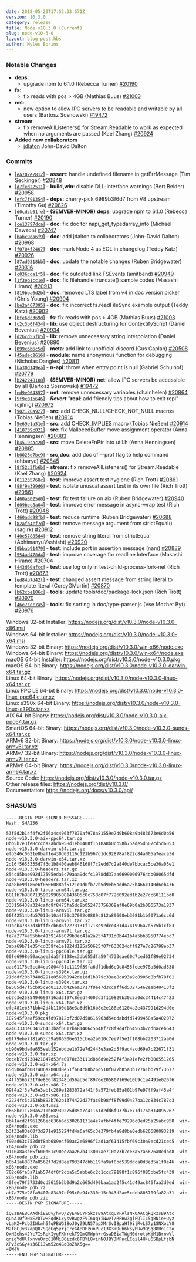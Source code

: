```yaml
---
date: 2018-05-29T17:52:33.571Z
version: 10.3.0
category: release
title: Node v10.3.0 (Current)
slug: node-v10-3-0
layout: blog-post.hbs
author: Myles Borins
---
```


### Notable Changes

* **deps**:
  - upgrade npm to 6.1.0 (Rebecca Turner) [#20190](https://github.com/nodejs/node/pull/20190)
* **fs**:
  - fix reads with pos \> 4GB (Mathias Buus) [#21003](https://github.com/nodejs/node/pull/21003)
* **net**:
  - new option to allow IPC servers to be readable and writable by all users (Bartosz Sosnowski) [#19472](https://github.com/nodejs/node/pull/19472)
* **stream**:
  - fix removeAllListeners() for Stream.Readable to work as expected when no arguments are passed (Kael Zhang) [#20924](https://github.com/nodejs/node/pull/20924)
* **Added new collaborators**
  - [jdlaton](https://github.com/jdalton) John-David Dalton

### Commits

* [[`ea702e2812`](https://github.com/nodejs/node/commit/ea702e2812)] - **assert**: handle undefined filename in getErrMessage (Tim Seckinger) [#20848](https://github.com/nodejs/node/pull/20848)
* [[`d7fed22511`](https://github.com/nodejs/node/commit/d7fed22511)] - **build,win**: disable DLL-interface warnings (Bert Belder) [#20958](https://github.com/nodejs/node/pull/20958)
* [[`efc7f91354`](https://github.com/nodejs/node/commit/efc7f91354)] - **deps**: cherry-pick 6989b3f6d7 from V8 upstream (Timothy Gu) [#20826](https://github.com/nodejs/node/pull/20826)
* [[`d0cdcb61fe`](https://github.com/nodejs/node/commit/d0cdcb61fe)] - **(SEMVER-MINOR)** **deps**: upgrade npm to 6.1.0 (Rebecca Turner) [#20190](https://github.com/nodejs/node/pull/20190)
* [[`ce13797dca`](https://github.com/nodejs/node/commit/ce13797dca)] - **doc**: fix doc for napi\_get\_typedarray\_info (Michael Dawson) [#20747](https://github.com/nodejs/node/pull/20747)
* [[`babc9da6f9`](https://github.com/nodejs/node/commit/babc9da6f9)] - **doc**: add jdalton to collaborators (John-David Dalton) [#20968](https://github.com/nodejs/node/pull/20968)
* [[`f0704f2407`](https://github.com/nodejs/node/commit/f0704f2407)] - **doc**: mark Node 4 as EOL in changelog (Teddy Katz) [#20926](https://github.com/nodejs/node/pull/20926)
* [[`87ad9318bb`](https://github.com/nodejs/node/commit/87ad9318bb)] - **doc**: update the notable changes (Ruben Bridgewater) [#20316](https://github.com/nodejs/node/pull/20316)
* [[`c036cda1f5`](https://github.com/nodejs/node/commit/c036cda1f5)] - **doc**: fix outdated link FSEvents (amitbend) [#20949](https://github.com/nodejs/node/pull/20949)
* [[`1f3eb1cc1e`](https://github.com/nodejs/node/commit/1f3eb1cc1e)] - **doc**: fix filehandle.truncate() sample codes (Masashi Hirano) [#20913](https://github.com/nodejs/node/pull/20913)
* [[`819bba6d2b`](https://github.com/nodejs/node/commit/819bba6d2b)] - **doc**: removed LTS label from v4 in doc version picker (Chris Young) [#20904](https://github.com/nodejs/node/pull/20904)
* [[`be2a467395`](https://github.com/nodejs/node/commit/be2a467395)] - **doc**: fix incorrect fs.readFileSync example output (Teddy Katz) [#20902](https://github.com/nodejs/node/pull/20902)
* [[`bfe6dc369d`](https://github.com/nodejs/node/commit/bfe6dc369d)] - **fs**: fix reads with pos \> 4GB (Mathias Buus) [#21003](https://github.com/nodejs/node/pull/21003)
* [[`c2c3b6f434`](https://github.com/nodejs/node/commit/c2c3b6f434)] - **lib**: use object destructuring for ContextifyScript (Daniel Bevenius) [#20934](https://github.com/nodejs/node/pull/20934)
* [[`d2bcd55fb5`](https://github.com/nodejs/node/commit/d2bcd55fb5)] - **lib**: remove unnecessary string interpolation (Daniel Bevenius) [#20890](https://github.com/nodejs/node/pull/20890)
* [[`099c6b6c5d`](https://github.com/nodejs/node/commit/099c6b6c5d)] - **meta**: add link to unofficial discord (Gus Caplan) [#20508](https://github.com/nodejs/node/pull/20508)
* [[`45adec2616`](https://github.com/nodejs/node/commit/45adec2616)] - **module**: name anonymous function for debugging (Nicholas Dangles) [#20811](https://github.com/nodejs/node/pull/20811)
* [[`ba30d149ea`](https://github.com/nodejs/node/commit/ba30d149ea)] - **n-api**: throw when entry point is null (Gabriel Schulhof) [#20779](https://github.com/nodejs/node/pull/20779)
* [[`b242248188`](https://github.com/nodejs/node/commit/b242248188)] - **(SEMVER-MINOR)** **net**: allow IPC servers be accessible by all (Bartosz Sosnowski) [#19472](https://github.com/nodejs/node/pull/19472)
* [[`ed9e964357`](https://github.com/nodejs/node/commit/ed9e964357)] - **net**: remove unnecessary variables (chainhelen) [#20864](https://github.com/nodejs/node/pull/20864)
* [[`5f9c01b646`](https://github.com/nodejs/node/commit/5f9c01b646)] - ***Revert*** "**repl**: add friendly tips about how to exit repl" (cjihrig) [#20972](https://github.com/nodejs/node/pull/20972)
* [[`902120a927`](https://github.com/nodejs/node/commit/902120a927)] - **src**: add CHECK\_NULL/CHECK\_NOT\_NULL macros (Tobias Nießen) [#20914](https://github.com/nodejs/node/pull/20914)
* [[`5e69e1a51e`](https://github.com/nodejs/node/commit/5e69e1a51e)] - **src**: add CHECK\_IMPLIES macro (Tobias Nießen) [#20914](https://github.com/nodejs/node/pull/20914)
* [[`418739c021`](https://github.com/nodejs/node/commit/418739c021)] - **src**: fix MallocedBuffer move assignment operator (Anna Henningsen) [#20883](https://github.com/nodejs/node/pull/20883)
* [[`b4519cac20`](https://github.com/nodejs/node/commit/b4519cac20)] - **src**: move DeleteFnPtr into util.h (Anna Henningsen) [#20885](https://github.com/nodejs/node/pull/20885)
* [[`b0023d7bc9`](https://github.com/nodejs/node/commit/b0023d7bc9)] - **src,doc**: add doc of --prof flag to help command (ohbarye) [#20845](https://github.com/nodejs/node/pull/20845)
* [[`8f52c3fb6b`](https://github.com/nodejs/node/commit/8f52c3fb6b)] - **stream**: fix removeAllListeners() for Stream.Readable (Kael Zhang) [#20924](https://github.com/nodejs/node/pull/20924)
* [[`011235768c`](https://github.com/nodejs/node/commit/011235768c)] - **test**: improve assert test hygiene (Rich Trott) [#20861](https://github.com/nodejs/node/pull/20861)
* [[`88f9a399d6`](https://github.com/nodejs/node/commit/88f9a399d6)] - **test**: isolate unusual assert test in its own file (Rich Trott) [#20861](https://github.com/nodejs/node/pull/20861)
* [[`460a5025d0`](https://github.com/nodejs/node/commit/460a5025d0)] - **test**: fix test failure on aix (Ruben Bridgewater) [#20940](https://github.com/nodejs/node/pull/20940)
* [[`d09bec8a04`](https://github.com/nodejs/node/commit/d09bec8a04)] - **test**: improve error message in async-wrap test (Rich Trott) [#20948](https://github.com/nodejs/node/pull/20948)
* [[`460add98fb`](https://github.com/nodejs/node/commit/460add98fb)] - **test**: reduce runtime (Ruben Bridgewater) [#20688](https://github.com/nodejs/node/pull/20688)
* [[`82afb4cf7d`](https://github.com/nodejs/node/commit/82afb4cf7d)] - **test**: remove message argument from strictEqual() (sagirk) [#20912](https://github.com/nodejs/node/pull/20912)
* [[`40e57885d4`](https://github.com/nodejs/node/commit/40e57885d4)] - **test**: remove string literal from strictEqual (AbhimanyuVashisht) [#20920](https://github.com/nodejs/node/pull/20920)
* [[`9bbab91479`](https://github.com/nodejs/node/commit/9bbab91479)] - **test**: include port in assertion message (nam) [#20889](https://github.com/nodejs/node/pull/20889)
* [[`554ad478d4`](https://github.com/nodejs/node/commit/554ad478d4)] - **test**: improve coverage for readline.Interface (Masashi Hirano) [#20704](https://github.com/nodejs/node/pull/20704)
* [[`443d60afcc`](https://github.com/nodejs/node/commit/443d60afcc)] - **test**: use log only in test-child-process-fork-net (Rich Trott) [#20873](https://github.com/nodejs/node/pull/20873)
* [[`ed84b7d42f`](https://github.com/nodejs/node/commit/ed84b7d42f)] - **test**: changed assert message from string literal to template literal (CoreyGMartin) [#20870](https://github.com/nodejs/node/pull/20870)
* [[`b62cbe106c`](https://github.com/nodejs/node/commit/b62cbe106c)] - **tools**: update tools/doc/package-lock.json (Rich Trott) [#20970](https://github.com/nodejs/node/pull/20970)
* [[`46e7cec7a5`](https://github.com/nodejs/node/commit/46e7cec7a5)] - **tools**: fix sorting in doc/type-parser.js (Vse Mozhet Byt) [#20976](https://github.com/nodejs/node/pull/20976)

Windows 32-bit Installer: https://nodejs.org/dist/v10.3.0/node-v10.3.0-x86.msi<br>
Windows 64-bit Installer: https://nodejs.org/dist/v10.3.0/node-v10.3.0-x64.msi<br>
Windows 32-bit Binary: https://nodejs.org/dist/v10.3.0/win-x86/node.exe<br>
Windows 64-bit Binary: https://nodejs.org/dist/v10.3.0/win-x64/node.exe<br>
macOS 64-bit Installer: https://nodejs.org/dist/v10.3.0/node-v10.3.0.pkg<br>
macOS 64-bit Binary: https://nodejs.org/dist/v10.3.0/node-v10.3.0-darwin-x64.tar.gz<br>
Linux 64-bit Binary: https://nodejs.org/dist/v10.3.0/node-v10.3.0-linux-x64.tar.xz<br>
Linux PPC LE 64-bit Binary: https://nodejs.org/dist/v10.3.0/node-v10.3.0-linux-ppc64le.tar.xz<br>
Linux s390x 64-bit Binary: https://nodejs.org/dist/v10.3.0/node-v10.3.0-linux-s390x.tar.xz<br>
AIX 64-bit Binary: https://nodejs.org/dist/v10.3.0/node-v10.3.0-aix-ppc64.tar.gz<br>
SmartOS 64-bit Binary: https://nodejs.org/dist/v10.3.0/node-v10.3.0-sunos-x64.tar.xz<br>
ARMv6 32-bit Binary: https://nodejs.org/dist/v10.3.0/node-v10.3.0-linux-armv6l.tar.xz<br>
ARMv7 32-bit Binary: https://nodejs.org/dist/v10.3.0/node-v10.3.0-linux-armv7l.tar.xz<br>
ARMv8 64-bit Binary: https://nodejs.org/dist/v10.3.0/node-v10.3.0-linux-arm64.tar.xz<br>
Source Code: https://nodejs.org/dist/v10.3.0/node-v10.3.0.tar.gz<br>
Other release files: https://nodejs.org/dist/v10.3.0/<br>
Documentation: https://nodejs.org/docs/v10.3.0/api/

<h3 id="shasums">SHASUMS</h3>

```
-----BEGIN PGP SIGNED MESSAGE-----
Hash: SHA256

53f5d2b14f4fe2f66a4c4063f7870af978a81559e7d0b608a9b483673e6d0b56  node-v10.3.0-aix-ppc64.tar.gz
0bb5b7e3fe8cccda2abda958d1eb0408f1518a8b0cb58b75ade5d507cd5d6053  node-v10.3.0-darwin-x64.tar.gz
efb546c0621e8baf1e430d63116c121b967d1dc92878af822c84a005a7eaca3d  node-v10.3.0-darwin-x64.tar.xz
2d16f5655335d7f3d1b8400aeb846168f7c2edd7c2a840de7bbcac5ce36a05e1  node-v10.3.0-headers.tar.gz
854c85bae992d17595eda6c79aaa9dcfc1978dd37aa66990069764db08065dfd  node-v10.3.0-headers.tar.xz
a4e8be9d186e6f0506088bf5121c1d0fb72b5d9eb5add6a75b466c140d6eb476  node-v10.3.0-linux-arm64.tar.gz
6811b7b9807135902990508143605c0c758d07f7726092ed1b2e27cc60111bd0  node-v10.3.0-linux-arm64.tar.xz
333156438a324cafd9f8475fa5dc8b052473756369af8e69b0a2b006573a1837  node-v10.3.0-linux-armv6l.tar.gz
00f42514b4b57013e10a4f50c37092c0889c812a89608eb3081b1bf071a6cc6d  node-v10.3.0-linux-armv6l.tar.xz
91bcb47837d3bfff5cb686f2273131f1718e92dce481d4741996a7d575b1cf83  node-v10.3.0-linux-armv7l.tar.gz
fe7a2774e55bbc41391465079b3ec41a2a25f4731d0b441b4a5bb3950774ebc7  node-v10.3.0-linux-armv7l.tar.xz
3aba69b71e35fcd359fe1e1824d125a50625f07f633024cff927e7c26798eb37  node-v10.3.0-linux-ppc64le.tar.gz
00fe6998e50acaee3da5f8198ec3db655dfa59f4733eae60d7ced61f89e92734  node-v10.3.0-linux-ppc64le.tar.xz
aac61178e5cc04ca9804f61c1119f39fa6df1dbd6e9e8455feee978a5d0ad338  node-v10.3.0-linux-s390x.tar.gz
21dddf20b7348d291e0569b8942de1dd1b879c33ae8ca93a9c8906c8bfb78f01  node-v10.3.0-linux-s390x.tar.xz
b9565d47f5cb95c9d01133b4266a3717f0ee7d3ccaff6d53275462eab40413f2  node-v10.3.0-linux-x64.tar.gz
eb3c3e2585494699716ad3197c8eedf4003d3f110829b30c5a0dc34414c47423  node-v10.3.0-linux-x64.tar.xz
efe481eb371bb42d4b1100d18e3a6d9b16b8e2e188e61204a2e437991d294d0e  node-v10.3.0.pkg
187945f9aaf59cc4fd97812bf2d07d58616963d54cdabdfd7499458a5a402072  node-v10.3.0-sunos-x64.tar.gz
42463333e634126433baf6617ba81406c5648f7c8f9d4fb54563b7cdbaceb643  node-v10.3.0-sunos-x64.tar.xz
e9f79ebe7181a63c39a986506e515cbea2a010c7ee7f5e1f108bb2203712aa0d  node-v10.3.0.tar.gz
cb90e9bde8e655eeb152ebdbe1b72e7d2443e3ae2d5f9ac4acd69e7c22671f31  node-v10.3.0.tar.xz
9cceb7cd738421847d53fe0978c33111d8b6d9e252f4f3a91efe2fb006551265  node-v10.3.0-win-x64.7z
65d586afb087406a2800d8e51f664c88b26d510f077b85a3b177a1bb79f73677  node-v10.3.0-win-x64.zip
c4ff55657317de866f82348cd56ab5df8976e205807169e10b9c1a4491e026f6  node-v10.3.0-win-x86.7z
09f4a2f3a7e5e3ab1c289e1283072af41f6a572feb85a801b97e97ff9af45a4f  node-v10.3.0-win-x86.zip
42224fc5c2536b892b762b1374422d27fac0b98ff8f99d9427ba12c834c787c3  node-v10.3.0-x64.msi
d668bc11780a5210b68939275d85a7c41161d2dd6f937b7e71d176a314095267  node-v10.3.0-x86.msi
8b41acd2f961266ec636b6d530261131a4e7afbf4ffe79296c0ed25a25abc958  win-x64/node.exe
b3f32e83e60f3d271e915224fd4a6af65c3e379fb4e8d8ba0edb626680093219  win-x64/node.lib
f90ad63c752d8f8ab689e4f60ac2e6896f1ad1af61415fbf69c30a9ecd21cec5  win-x64/node_pdb.7z
9110a8a3c65f600d61c90ee7aa267b413007ae710a73b7ce3a57a5626a0edbd8  win-x64/node_pdb.zip
b0b41a68837a8562f7d2d8ee793347cbb119fa9af0bd539ddca0d3e35a1f0e46  win-x86/node.exe
702c66fe5a71ab574df0f2dba5c5abbe6c2c1ccc79198f1c896f085bbe5fc439  win-x86/node.lib
40fee79f3733d0cd5615b3b0d9a2c665d490baa1ad2f5c41d49ac846faa3d9ed  win-x86/node_pdb.7z
ab7a775e28fa9407e83497cf95c0a94c330e15c943d2ae5cdeb805709fa82a31  win-x86/node_pdb.zip
-----BEGIN PGP SIGNATURE-----

iQEzBAEBCAAdFiEEDv/hvO/ZyE49CYFSkzsB9AtcqUYFAlsNkOAACgkQkzsB9Atc
qUaA1Qf9HxE2DTwHFqdKLxysvRwgzFVI6oqYiNwvT/RFHw3giFQlIL5gBNie+Uyz
vLaKZ+PcbZIWkwh5fqPBWG18oJ0yZ9LN57apXMrSvI8paHf9ijRvLS7y1SNXoLY8
M2f8CJy37apQO7SQdGg5yrjCreGABDHzunPuc13X3+Duh6ksyPUw9QSq88Bn1C2o
QxN2ehs4JYc7IsRekIygFXNrekT9OmQMWph+rGsaD6iaTWgM0drotpKjM1BrnwVl
qnigYdUllxnvnOrpC1OMiB6izdx6FBYL8vinN0JBYJMFncLCqil4H+u65BpLfjbN
XPv3cSGy4s36E1Jwm52o4GoBoZhX5g==
=0W4V
-----END PGP SIGNATURE-----

```
